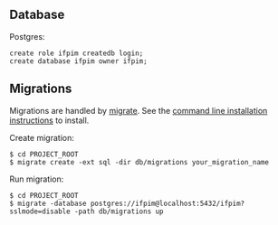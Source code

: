 ## Database

Postgres:

    create role ifpim createdb login;
    create database ifpim owner ifpim;

## Migrations

Migrations are handled by [migrate](https://github.com/golang-migrate/migrate).  See the [command line installation instructions](https://github.com/golang-migrate/migrate/tree/master/cmd/migrate) to install.

Create migration:

    $ cd PROJECT_ROOT
    $ migrate create -ext sql -dir db/migrations your_migration_name

Run migration:

    $ cd PROJECT_ROOT
    $ migrate -database postgres://ifpim@localhost:5432/ifpim?sslmode=disable -path db/migrations up
